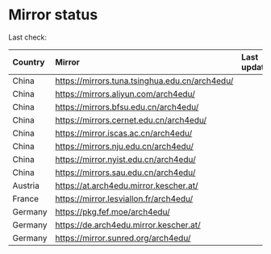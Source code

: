 <script src="./time.js"></script>
# Mirror status
Last check: <script type="text/javascript">localize(1709842665.3649504);</script>

|Country|Mirror|Last update|
|:------|:-----|:----------|
|China|https://mirrors.tuna.tsinghua.edu.cn/arch4edu/|<script type="text/javascript">localize(1709836393);</script>|
|China|https://mirrors.aliyun.com/arch4edu/|<script type="text/javascript">localize(1709792945);</script>|
|China|https://mirrors.bfsu.edu.cn/arch4edu/|<script type="text/javascript">localize(1709792945);</script>|
|China|https://mirrors.cernet.edu.cn/arch4edu/|<script type="text/javascript">localize(1709836393);</script>|
|China|https://mirror.iscas.ac.cn/arch4edu/|<script type="text/javascript">localize(1709792945);</script>|
|China|https://mirrors.nju.edu.cn/arch4edu/|<script type="text/javascript">localize(1709749848);</script>|
|China|https://mirror.nyist.edu.cn/arch4edu/|<script type="text/javascript">localize(1709836393);</script>|
|China|https://mirrors.sau.edu.cn/arch4edu/|<script type="text/javascript">localize(1709836393);</script>|
|Austria|https://at.arch4edu.mirror.kescher.at/|<script type="text/javascript">localize(1709836393);</script>|
|France|https://mirror.lesviallon.fr/arch4edu/|<script type="text/javascript">localize(1709792945);</script>|
|Germany|https://pkg.fef.moe/arch4edu/|<script type="text/javascript">localize(1709836393);</script>|
|Germany|https://de.arch4edu.mirror.kescher.at/|<script type="text/javascript">localize(1709836393);</script>|
|Germany|https://mirror.sunred.org/arch4edu/|<script type="text/javascript">localize(1709836393);</script>|

<script src="./tablefilter/tablefilter.js"></script>
<script src="./table.js"></script>